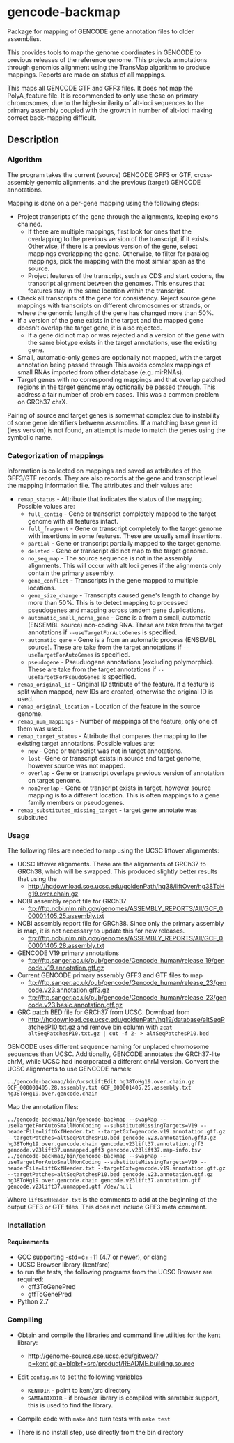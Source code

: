 # gencode-backmap
Package for mapping of GENCODE gene annotation files to older assemblies.

This provides tools to map the genome coordinates in GENCODE to previous
releases of the reference genome.  This projects annotations through genomics
alignment using the TransMap algorithm to produce mappings.  Reports are made
on status of all mappings.

This maps all GENCODE GTF and GFF3 files. It does not map the PolyA_feature
file. It is recommended to only use these on primary chromosomes, due to the
high-similarity of alt-loci sequences to the primary assembly coupled with the
growth in number of alt-loci making correct back-mapping difficult.

## Description

### Algorithm

The program takes the current (source) GENCODE GFF3 or GTF, cross-assembly
genomic alignments, and the previous (target) GENCODE annotations.

Mapping is done on a per-gene mapping using the following steps:

- Project transcripts of the gene through the alignments, keeping
  exons chained.
  - If there are multiple mappings, first look for ones that the overlapping
    to the previous version of the transcript, if it exists.  Otherwise, if
    there is a previous version of the gene, select mappings overlapping the
    gene.  Otherwise, to filter for paralog mappings, pick the mapping with
    the most similar span as the source.
  - Project features of the transcript, such as CDS and start codons,
    the transcript alignment between the genomes.  This ensures that
    features stay in the same location within the transcript.
- Check all transcripts of the gene for consistency.  Reject source gene mappings
  with transcripts on different chromosomes or strands, or where
  the genomic length of the gene has changed more than 50%.
- If a version of the gene exists in the target and the mapped gene doesn't
  overlap the target gene, it is also rejected.
  - If a gene did not map or was rejected and a version of the gene with the
    same biotype exists in the target annotations, use the existing gene.
- Small, automatic-only genes are optionally not mapped, with the target
  annotation being passed through This avoids complex mappings of small RNAs
  imported from other database (e.g. mirRNAs).
- Target genes with no corresponding mappings and that overlap patched regions
  in the target genome may optionally be passed through.  This address a fair
  number of problem cases.  This was a common problem on GRCh37 chrX.

Pairing of source and target genes is somewhat complex due to instability of
some gene identifiers between assemblies.  If a matching base gene id (less
version) is not found, an attempt is made to match the genes using the
symbolic name.


### Categorization of mappings 

Information is collected on mappings and saved as attributes of the
GFF3/GTF records.  They are also records at the gene and transcript level
the mapping information file.  The attributes and their values are:

- `remap_status` - Attribute that indicates the status of the mapping. Possible values are:
  - `full_contig` - Gene or transcript completely mapped to the target genome with all features intact.
  - `full_fragment` -  Gene or transcript completely to the target genome with insertions in some features.
      These are usually small insertions.
  - `partial` - Gene or transcript partially mapped to the target genome.
  - `deleted` - Gene or transcript did not map to the target genome.
  - `no_seq_map` - The source sequence is not in the assembly alignments. This
      will occur with alt loci genes if the alignments only contain the primary assembly.
  - `gene_conflict` - Transcripts in the gene mapped to multiple locations.
  - `gene_size_change` - Transcripts caused gene's length to change by more than 50%.
     This is to detect mapping to processed pseudogenes and mapping across tandem gene duplications.
  - `automatic_small_ncrna_gene` - Gene is a from a small, automatic (ENSEMBL source) non-coding RNA.  These
     are take from the target annotations if `--useTargetForAutoGenes` is specified.
  - `automatic_gene` - Gene is a from an automatic process (ENSEMBL source).  These
     are take from the target annotations if `--useTargetForAutoGenes` is specified.
  - `pseudogene` - Pseuduogene annotations (excluding polymorphic).  These
     are take from the target annotations if `--useTargetForPseudoGenes` is specified.
- `remap_original_id` - Original ID attribute of the feature.  If a feature is split when mapped,
  new IDs are created, otherwise the original ID is used.
- `remap_original_location` - Location of the feature in the source genome.
- `remap_num_mappings` - Number of mappings of the feature, only one of them was used.
- `remap_target_status` - Attribute that compares the mapping to the existing target annotations. Possible values are:
  - `new` - Gene or transcript was not in target annotations.
  - `lost` -Gene or transcript exists in source and target genome, however source was not mapped.
  - `overlap` - Gene or transcript overlaps previous version of annotation on target genome.
  - `nonOverlap` - Gene or transcript exists in target, however source mapping is to a different location.
    This is often mappings to a gene family members or pseudogenes.
- `remap_substituted_missing_target` - target gene annotate was subsituted 

### Usage

The following files are needed to map using the UCSC liftover alignments:

- UCSC liftover alignments.  These are the alignments of GRCh37 to GRCh38,
  which will be swapped.  This produced slightly better results that using the
  - http://hgdownload.soe.ucsc.edu/goldenPath/hg38/liftOver/hg38ToHg19.over.chain.gz
- NCBI assembly report file for GRCh37
  - ftp://ftp.ncbi.nlm.nih.gov/genomes/ASSEMBLY_REPORTS/All/GCF_000001405.25.assembly.txt
- NCBI assembly report file for GRCh38.  Since only the primary assembly is
  map, it is not necessary to update this for new releases.
  - ftp://ftp.ncbi.nlm.nih.gov/genomes/ASSEMBLY_REPORTS/All/GCF_000001405.28.assembly.txt
- GENCODE V19 primary annotations
  - ftp://ftp.sanger.ac.uk/pub/gencode/Gencode_human/release_19/gencode.v19.annotation.gtf.gz
- Current GENCODE primary assembly GFF3 and GTF files to map
  - ftp://ftp.sanger.ac.uk/pub/gencode/Gencode_human/release_23/gencode.v23.annotation.gff3.gz
  - ftp://ftp.sanger.ac.uk/pub/gencode/Gencode_human/release_23/gencode.v23.basic.annotation.gtf.gz
- GRC patch BED file for GRCh37 from UCSC.  Download from
  - http://hgdownload.cse.ucsc.edu/goldenPath/hg19/database/altSeqPatchesP10.txt.gz
  and remove bin column with `zcat altSeqPatchesP10.txt.gz | cut -f 2- > altSeqPatchesP10.bed`
 

GENCODE uses different sequence naming for unplaced chromosome sequences than
UCSC.  Additionally, GENCODE annotates the GRCh37-lite chrM, while UCSC had
incorporated a different chrM version.  Convert the UCSC alignments to
use GENCODE names:
```
../gencode-backmap/bin/ucscLiftEdit hg38ToHg19.over.chain.gz GCF_000001405.28.assembly.txt GCF_000001405.25.assembly.txt hg38ToHg19.over.gencode.chain
```

Map the annotation files:
```
../gencode-backmap/bin/gencode-backmap --swapMap --useTargetForAutoSmallNonCoding --substituteMissingTargets=V19 --headerFile=liftGxfHeader.txt --targetGxf=gencode.v19.annotation.gtf.gz --targetPatches=altSeqPatchesP10.bed gencode.v23.annotation.gff3.gz  hg38ToHg19.over.gencode.chain gencode.v23lift37.annotation.gff3  gencode.v23lift37.unmapped.gff3 gencode.v23lift37.map-info.tsv
../gencode-backmap/bin/gencode-backmap --swapMap --useTargetForAutoSmallNonCoding --substituteMissingTargets=V19 --headerFile=liftGxfHeader.txt --targetGxf=gencode.v19.annotation.gtf.gz --targetPatches=altSeqPatchesP10.bed gencode.v23.annotation.gtf.gz  hg38ToHg19.over.gencode.chain gencode.v23lift37.annotation.gtf  gencode.v23lift37.unmapped.gtf /dev/null
```

Where `liftGxfHeader.txt` is the comments to add at the beginning of the output GFF3 or GTF files.
This does not include GFF3 meta comment.

### Installation

#### Requirements
- GCC supporting -std=c++11 (4.7 or newer), or clang
- UCSC Browser library (kent/src)
- to run the tests, the following programs from the UCSC Browser are required:
  - gff3ToGenePred
  - gtfToGenePred
- Python 2.7

### Compiling

- Obtain and compile the libraries and command line utilities for the kent library:
  - http://genome-source.cse.ucsc.edu/gitweb/?p=kent.git;a=blob;f=src/product/README.building.source


- Edit `config.mk` to set the following variables
  - `KENTDIR` - point to kent/src directory
  - `SAMTABIXDIR` - if browser library is compiled with samtabix support, this
    is used to find the library.
- Compile code with `make` and turn tests with `make test`
- There is no install step, use directly from the bin directory

